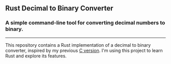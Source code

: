 ## Rust Decimal to Binary Converter 
### A simple command-line tool for converting decimal numbers to binary.

<hr />

This repository contains a Rust implementation of a decimal to binary converter, inspired by my previous [C version](https://github.com/LuMarans30/three-version-decimal-to-binary). 
I'm using this project to learn Rust and explore its features.
